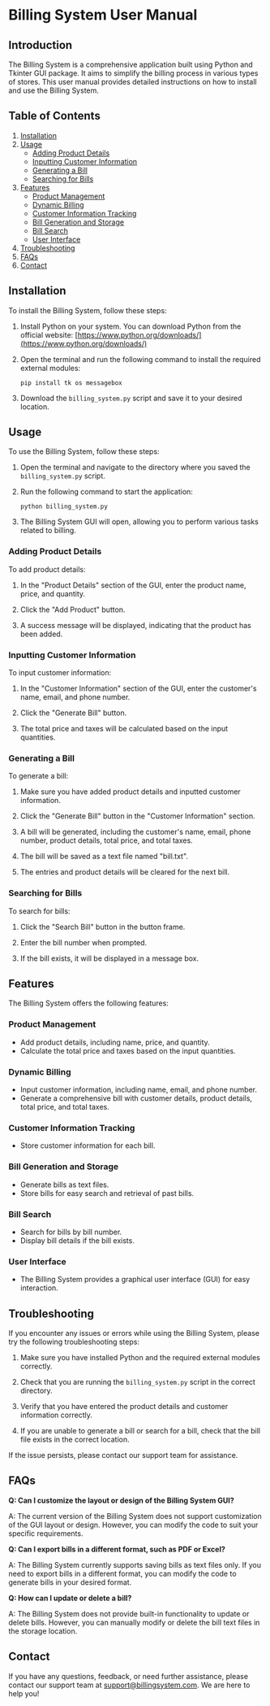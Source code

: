 # Billing System User Manual

## Introduction

The Billing System is a comprehensive application built using Python and Tkinter GUI package. It aims to simplify the billing process in various types of stores. This user manual provides detailed instructions on how to install and use the Billing System.

## Table of Contents

1. [Installation](#installation)
2. [Usage](#usage)
   - [Adding Product Details](#adding-product-details)
   - [Inputting Customer Information](#inputting-customer-information)
   - [Generating a Bill](#generating-a-bill)
   - [Searching for Bills](#searching-for-bills)
3. [Features](#features)
   - [Product Management](#product-management)
   - [Dynamic Billing](#dynamic-billing)
   - [Customer Information Tracking](#customer-information-tracking)
   - [Bill Generation and Storage](#bill-generation-and-storage)
   - [Bill Search](#bill-search)
   - [User Interface](#user-interface)
4. [Troubleshooting](#troubleshooting)
5. [FAQs](#faqs)
6. [Contact](#contact)

## Installation <a name="installation"></a>

To install the Billing System, follow these steps:

1. Install Python on your system. You can download Python from the official website: [https://www.python.org/downloads/](https://www.python.org/downloads/)

2. Open the terminal and run the following command to install the required external modules:

   ```
   pip install tk os messagebox
   ```

3. Download the `billing_system.py` script and save it to your desired location.

## Usage <a name="usage"></a>

To use the Billing System, follow these steps:

1. Open the terminal and navigate to the directory where you saved the `billing_system.py` script.

2. Run the following command to start the application:

   ```
   python billing_system.py
   ```

3. The Billing System GUI will open, allowing you to perform various tasks related to billing.

### Adding Product Details <a name="adding-product-details"></a>

To add product details:

1. In the "Product Details" section of the GUI, enter the product name, price, and quantity.

2. Click the "Add Product" button.

3. A success message will be displayed, indicating that the product has been added.

### Inputting Customer Information <a name="inputting-customer-information"></a>

To input customer information:

1. In the "Customer Information" section of the GUI, enter the customer's name, email, and phone number.

2. Click the "Generate Bill" button.

3. The total price and taxes will be calculated based on the input quantities.

### Generating a Bill <a name="generating-a-bill"></a>

To generate a bill:

1. Make sure you have added product details and inputted customer information.

2. Click the "Generate Bill" button in the "Customer Information" section.

3. A bill will be generated, including the customer's name, email, phone number, product details, total price, and total taxes.

4. The bill will be saved as a text file named "bill.txt".

5. The entries and product details will be cleared for the next bill.

### Searching for Bills <a name="searching-for-bills"></a>

To search for bills:

1. Click the "Search Bill" button in the button frame.

2. Enter the bill number when prompted.

3. If the bill exists, it will be displayed in a message box.

## Features <a name="features"></a>

The Billing System offers the following features:

### Product Management <a name="product-management"></a>

- Add product details, including name, price, and quantity.
- Calculate the total price and taxes based on the input quantities.

### Dynamic Billing <a name="dynamic-billing"></a>

- Input customer information, including name, email, and phone number.
- Generate a comprehensive bill with customer details, product details, total price, and total taxes.

### Customer Information Tracking <a name="customer-information-tracking"></a>

- Store customer information for each bill.

### Bill Generation and Storage <a name="bill-generation-and-storage"></a>

- Generate bills as text files.
- Store bills for easy search and retrieval of past bills.

### Bill Search <a name="bill-search"></a>

- Search for bills by bill number.
- Display bill details if the bill exists.

### User Interface <a name="user-interface"></a>

- The Billing System provides a graphical user interface (GUI) for easy interaction.

## Troubleshooting <a name="troubleshooting"></a>

If you encounter any issues or errors while using the Billing System, please try the following troubleshooting steps:

1. Make sure you have installed Python and the required external modules correctly.

2. Check that you are running the `billing_system.py` script in the correct directory.

3. Verify that you have entered the product details and customer information correctly.

4. If you are unable to generate a bill or search for a bill, check that the bill file exists in the correct location.

If the issue persists, please contact our support team for assistance.

## FAQs <a name="faqs"></a>

**Q: Can I customize the layout or design of the Billing System GUI?**

A: The current version of the Billing System does not support customization of the GUI layout or design. However, you can modify the code to suit your specific requirements.

**Q: Can I export bills in a different format, such as PDF or Excel?**

A: The Billing System currently supports saving bills as text files only. If you need to export bills in a different format, you can modify the code to generate bills in your desired format.

**Q: How can I update or delete a bill?**

A: The Billing System does not provide built-in functionality to update or delete bills. However, you can manually modify or delete the bill text files in the storage location.

## Contact <a name="contact"></a>

If you have any questions, feedback, or need further assistance, please contact our support team at [support@billingsystem.com](mailto:support@billingsystem.com). We are here to help you!

